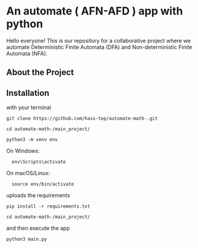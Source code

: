 # An automate ( AFN-AFD ) app with python

Hello everyone! This is our repository for a collaborative project where we automate Deterministic Finite Automata (DFA) and Non-deterministic Finite Automata (NFA).

## About the Project


## Installation

with your terminal 
```git 
git clone https://github.com/hass-top/automate-math-.git

cd automate-math-/main_project/

python3 -m venv env
```
On Windows:
```git 
  env\Scripts\activate
```
On macOS/Linux:
```git 
  source env/bin/activate
```
uploads the requirements 
```git 
pip install -r requirements.txt

cd automate-math-/main_project/

```
and then execute the app 
```git 
python3 main.py
```


